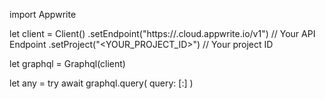 import Appwrite

let client = Client()
    .setEndpoint("https://<REGION>.cloud.appwrite.io/v1") // Your API Endpoint
    .setProject("<YOUR_PROJECT_ID>") // Your project ID

let graphql = Graphql(client)

let any = try await graphql.query(
    query: [:]
)

